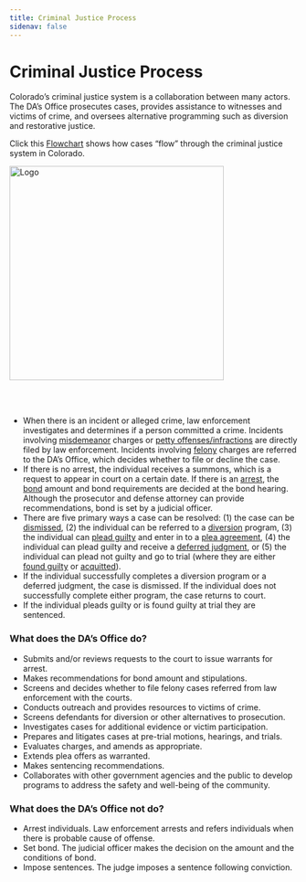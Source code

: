 ```yaml
---
title: Criminal Justice Process
sidenav: false
---
```

# <a name="CJ Process"></a>Criminal Justice Process

Colorado’s criminal justice system is a collaboration between many actors. The DA’s Office prosecutes cases, provides assistance to witnesses and victims of crime, and oversees alternative programming such as diversion and restorative justice.

Click this <a href='https://drive.google.com/file/d/1y-6nwXOw2tpBxlJqjmBAyEcZ1JbQb1ko/view?usp=sharing'> Flowchart</a> shows how cases “flow” through the criminal justice system in Colorado. 

<a  href='https://drive.google.com/file/d/1y-6nwXOw2tpBxlJqjmBAyEcZ1JbQb1ko/view?usp=sharing'><img src='https://loyolaccj.org/criminal-justice-process.png' width='375px' alt="Logo" /></a>

<br></br>

* When there is an incident or alleged crime, law enforcement investigates and determines if a person committed a crime. Incidents involving <a href="/technical-notes#misdemeanor">misdemeanor</a> charges or <a href="/technical-notes#petty">petty offenses/infractions</a> are directly filed by law enforcement. Incidents involving <a href="/technical-notes#felony">felony</a> charges are referred to the DA’s Office, which decides whether to file or decline the case. 
* If there is no arrest, the individual receives a summons, which is a request to appear in court on a certain date. If there is an <a href="/technical-notes#arrest">arrest</a>, the <a href="/technical-notes#bail">bond</a> amount and bond requirements are decided at the bond hearing. Although the prosecutor and defense attorney can provide recommendations, bond is set by a judicial officer.
* There are five primary ways a case can be resolved: (1) the case can be <a href="/technical-notes#dismissed">dismissed</a>, (2) the individual can be referred to a <a href="/technical-notes#diversion">diversion</a> program, (3) the individual can <a href="/technical-notes#pleadguilty">plead guilty</a> and enter in to a <a href="/technical-notes#pleaagreement">plea agreement</a>, (4) the individual can plead guilty and receive a <a href="/technical-notes#deferred">deferred judgment</a>, or (5) the individual can plead not guilty and go to trial (where they are either <a href="/technical-notes#foundguilty">found guilty</a> or <a href="/technical-notes#acquitted">acquitted</a>).
* If the individual successfully completes a diversion program or a deferred judgment, the case is dismissed. If the individual does not successfully complete either program, the case returns to court. 
* If the individual pleads guilty or is found guilty at trial they are sentenced.

### What does the DA’s Office do?

* Submits and/or reviews requests to the court to issue warrants for arrest. 
* Makes recommendations for bond amount and stipulations.
* Screens and decides whether to file felony cases referred from law enforcement with the courts.
* Conducts outreach and provides resources to victims of crime.
* Screens defendants for diversion or other alternatives to prosecution.
* Investigates cases for additional evidence or victim participation.
* Prepares and litigates cases at pre-trial motions, hearings, and trials.
* Evaluates charges, and amends as appropriate. 
* Extends plea offers as warranted.
* Makes sentencing recommendations.
* Collaborates with other government agencies and the public to develop programs to address the safety and well-being of the community. 

### What does the DA’s Office not do?

* Arrest individuals. Law enforcement arrests and refers individuals when there is probable cause of offense.
* Set bond. The judicial officer makes the decision on the amount and the conditions of bond.
* Impose sentences. The judge imposes a sentence following conviction.